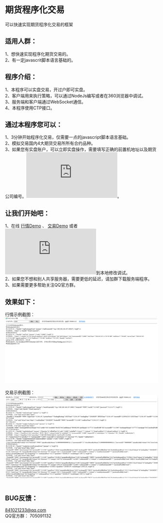 #  期货程序化交易
 可以快速实现期货程序化交易的框架
 
 
## 适用人群：
 1、想快速实现程序化期货交易的。<br>
 2、有一定javascrit脚本语言基础的。<br>
 
## 程序介绍：
 1、本程序可以实盘交易，开过户即可实盘。<br>
 2、客户端用来执行策略，可以通过NodeJs编写或者在360浏览器中调试。<br>
 3、服务端和客户端通过WebSocket通信。<br>
 4、本程序使用CTP接口。<br>
 
## 通过本程序您可以：
 1、3分钟开始程序化交易，仅需要一点的javascript脚本语言基础。<br>
 2、模拟交易国内4大期货交易所所有合约品种。<br>
 3、如果您有实盘账户，可以立即实盘操作，需要填写正确的前置机地址以及期货公司编号。![期货公司前置机](https://raw.githubusercontent.com/EasyTradingTeam/EasyTrading/master/doc/前置机地址大全2.txt)。<br>
 
## 让我们开始吧：
 1、在线 [行情Demo](http://106.15.192.156:9010/demo/md) 、  [交易Demo](http://106.15.192.156:9010/demo/trading) 或者 ![下载Demo源码](https://raw.githubusercontent.com/EasyTradingTeam/EasyTrading/master/demo/EasyTrading.rar)到本地修改调试。<br>
 2、如果您不想和别人共享服务器，需要更低的延迟，请加群下载服务端程序。<br>
 3、如果需要更多帮助关注QQ官方群。<br>
 
 
## 效果如下：
 行情示例截图：<br>
 ![行情](https://raw.githubusercontent.com/EasyTradingTeam/EasyTrading/master/demo/行情示例截图.png)<br><br>
 交易示例截图：<br>
 ![行情](https://raw.githubusercontent.com/EasyTradingTeam/EasyTrading/master/demo/交易示例截图.png)<br><br>
 
 
## BUG反馈：
841021233@qq.com <br>
QQ官方群： 705091132
